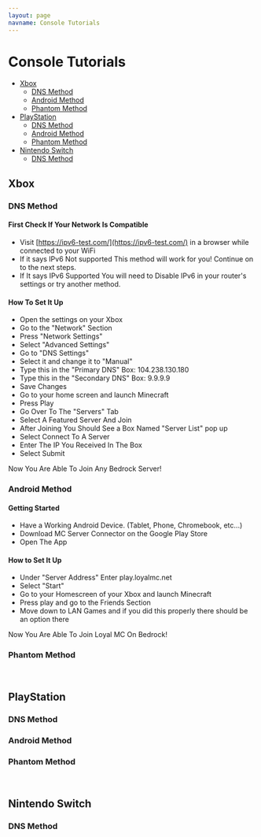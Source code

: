 ```yaml
---
layout: page
navname: Console Tutorials
---
```


# Console Tutorials

- [Xbox](#xbox)
  - [DNS Method](#dnsmethod1)
  - [Android Method](#androidmethod1)
  - [Phantom Method](#phantommethod1)
- [PlayStation](#playstation)
  - [DNS Method](#dnsmethod2)
  - [Android Method](#androidmethod2)
  - [Phantom Method](#phantommethod2)
- [Nintendo Switch](#nintendo-switch)
  - [DNS Method](#dnsmethod3)



## Xbox
<h3 id="dnsmethod1">DNS Method</h3>

#### First Check If Your Network Is Compatible 
- Visit [https://ipv6-test.com/](https://ipv6-test.com/) in a browser while connected to your WiFi
- If it says IPv6 Not supported This method will work for you! Continue on to the next steps.
- If It says IPv6 Supported You will need to Disable IPv6 in your router's settings or try another method.

#### How To Set It Up
- Open the settings on your Xbox
- Go to the "Network" Section
- Press "Network Settings"
- Select "Advanced Settings"
- Go to "DNS Settings"
- Select it and change it to "Manual"
- Type this in the "Primary DNS" Box: 104.238.130.180
- Type this in the "Secondary DNS" Box: 9.9.9.9
- Save Changes
- Go to your home screen and launch Minecraft
- Press Play
- Go Over To The "Servers" Tab
- Select A Featured Server And Join
- After Joining You Should See a Box Named "Server List" pop up
- Select Connect To A Server
- Enter The IP You Received In The Box
- Select Submit  

Now You Are Able To Join Any Bedrock Server! 


<h3 id="androidmethod1">Android Method</h3>

#### Getting Started
- Have a Working Android Device. (Tablet, Phone, Chromebook, etc...)
- Download MC Server Connector on the Google Play Store 
- Open The App

#### How to Set It Up
- Under "Server Address" Enter play.loyalmc.net
- Select "Start"
- Go to your Homescreen of your Xbox and launch Minecraft
- Press play and go to the Friends Section
- Move down to LAN Games and if you did this properly there should be an option there

Now You Are Able To Join Loyal MC On Bedrock!

<h3 id="phantommethod1">Phantom Method</h3>

</br>

## PlayStation
<h3 id="dnsmethod2">DNS Method</h3>

<h3 id="androidmethod2">Android Method</h3>

<h3 id="phantommethod2">Phantom Method</h3>


</br>

## Nintendo Switch
<h3 id="dnsmethod3">DNS Method</h3>
